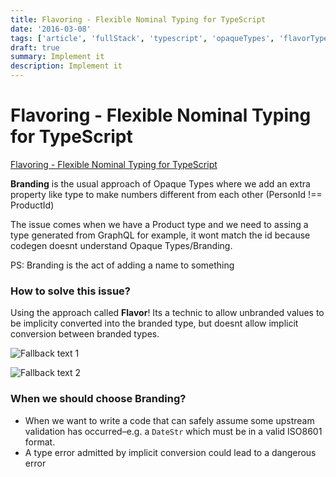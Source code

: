 ```yaml
---
title: Flavoring - Flexible Nominal Typing for TypeScript
date: '2016-03-08'
tags: ['article', 'fullStack', 'typescript', 'opaqueTypes', 'flavorTypes', 'brandingTypes', 'architecture', 'read', 'withResume']
draft: true
summary: Implement it
description: Implement it
---
```

# Flavoring - Flexible Nominal Typing for TypeScript


[Flavoring - Flexible Nominal Typing for TypeScript](https://spin.atomicobject.com/2018/01/15/typescript-flexible-nominal-typing)


**Branding** is the usual approach of Opaque Types where we add an extra property like type to make numbers different from each other (PersonId !== ProductId)

The issue comes when we have a Product type and we need to assing a type generated from GraphQL for example, it wont match the id because codegen doesnt understand Opaque Types/Branding.

PS: Branding is the act of adding a name to something


### How to solve this issue?

Using the approach called **Flavor**! Its a technic to allow unbranded values to be implicity converted into the branded type, but doesnt allow implicit conversion between branded types.

![Fallback text 1](/static/assets/pasted-image-20221004195102.png)


![Fallback text 2](/static/assets/pasted-image-20221004195229.png)


### When we should choose Branding?

- When we want to write a code that can safely assume some upstream validation has occurred–e.g. a `DateStr` which must be in a valid ISO8601 format.
- A type error admitted by implicit conversion could lead to a dangerous error


